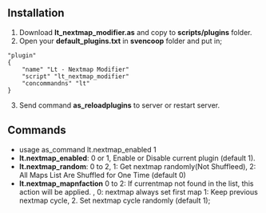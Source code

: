 ## Installation
1. Download  **lt_nextmap_modifier.as** and copy to **scripts/plugins** folder.
2. Open your **default_plugins.txt** in **svencoop** folder
  and put in;
```
"plugin"
{
    "name" "Lt - Nextmap Modifier"
    "script" "lt_nextmap_modifier"
    "concommandns" "lt"
}
```
3. Send command **as_reloadplugins** to server or restart server.

## Commands
- usage as_command lt.nextmap_enabled 1
- **lt.nextmap_enabled**: 0 or 1, Enable or Disable current plugin (default 1).
- **lt.nextmap_random**: 0 to 2, 1: Get nextmap randomly(Not Shuffleed), 2: All Maps List Are Shuffled for One Time (default 0)
- **lt.nextmap_mapnfaction** 0 to 2: If currentmap not found in the list, this action will be applied. , 0: nextmap always set first map 1: Keep previous nextmap cycle, 2. Set nextmap cycle randomly (default 1);